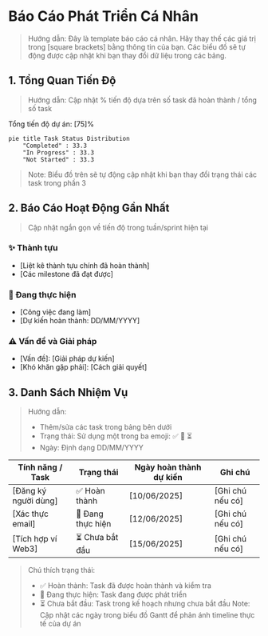 # Báo Cáo Phát Triển Cá Nhân
> Hướng dẫn: Đây là template báo cáo cá nhân. Hãy thay thế các giá trị trong [square brackets] bằng thông tin của bạn.
> Các biểu đồ sẽ tự động được cập nhật khi bạn thay đổi dữ liệu trong các bảng.

## 1. Tổng Quan Tiến Độ
> Hướng dẫn: Cập nhật % tiến độ dựa trên số task đã hoàn thành / tổng số task

Tổng tiến độ dự án: [75]%

```mermaid
pie title Task Status Distribution
    "Completed" : 33.3
    "In Progress" : 33.3
    "Not Started" : 33.3
```
> Note: Biểu đồ trên sẽ tự động cập nhật khi bạn thay đổi trạng thái các task trong phần 3

## 2. Báo Cáo Hoạt Động Gần Nhất
> Cập nhật ngắn gọn về tiến độ trong tuần/sprint hiện tại

### ✨ Thành tựu
- [Liệt kê thành tựu chính đã hoàn thành]
- [Các milestone đã đạt được]

### 🚧 Đang thực hiện
- [Công việc đang làm]
- [Dự kiến hoàn thành: DD/MM/YYYY]

### ⚠️ Vấn đề và Giải pháp
- [Vấn đề]: [Giải pháp dự kiến]
- [Khó khăn gặp phải]: [Cách giải quyết]

## 3. Danh Sách Nhiệm Vụ
> Hướng dẫn: 
> - Thêm/sửa các task trong bảng bên dưới
> - Trạng thái: Sử dụng một trong ba emoji: ✅ 🔄 ⏳
> - Ngày: Định dạng DD/MM/YYYY

| Tính năng / Task | Trạng thái | Ngày hoàn thành dự kiến | Ghi chú |
|------------------|------------|------------------------|----------|
| [Đăng ký người dùng] | ✅ Hoàn thành | [10/06/2025] | [Ghi chú nếu có] |
| [Xác thực email] | 🔄 Đang thực hiện | [12/06/2025] | [Ghi chú nếu có] |
| [Tích hợp ví Web3] | ⏳ Chưa bắt đầu | [15/06/2025] | [Ghi chú nếu có] |

> Chú thích trạng thái:
> - ✅ Hoàn thành: Task đã được hoàn thành và kiểm tra
> - 🔄 Đang thực hiện: Task đang được phát triển
> - ⏳ Chưa bắt đầu: Task trong kế hoạch nhưng chưa bắt đầu
> Note: Cập nhật các ngày trong biểu đồ Gantt để phản ánh timeline thực tế của dự án
